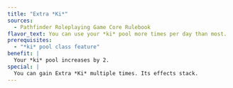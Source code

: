 ```yaml
---
title: "Extra *Ki*"
sources:
  - Pathfinder Roleplaying Game Core Rulebook
flavor_text: You can use your *ki* pool more times per day than most.
prerequisites:
  - "*ki* pool class feature"
benefit: |
  Your *ki* pool increases by 2.
special: |
  You can gain Extra *Ki* multiple times. Its effects stack.
---
```


